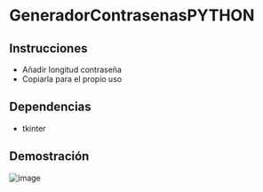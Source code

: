 # GeneradorContrasenasPYTHON

## Instrucciones
* Añadir longitud contraseña
* Copiarla para el propio uso

## Dependencias
* tkinter
 
## Demostración

![image](https://user-images.githubusercontent.com/64559740/230791300-5d979d29-cb06-4076-a539-e04290c35abd.png)
